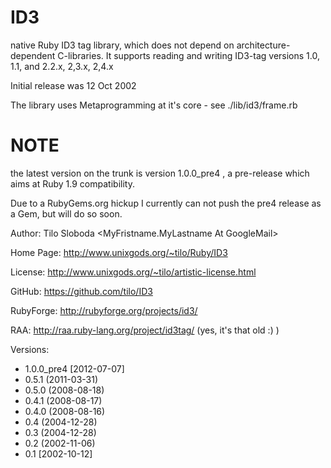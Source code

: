 # ID3
native Ruby ID3 tag library, which does not depend on architecture-dependent C-libraries. 
It supports reading and writing ID3-tag versions 1.0, 1.1, and 2.2.x, 2,3.x, 2,4.x

Initial release was 12 Oct 2002

The library uses Metaprogramming at it's core - see ./lib/id3/frame.rb

# NOTE
the latest version on the trunk is version 1.0.0_pre4 , a pre-release which aims at Ruby 1.9 compatibility.

Due to a RubyGems.org hickup I currently can not push the pre4 release as a Gem, but will do so soon.


Author:     Tilo Sloboda <MyFristname.MyLastname At GoogleMail>

Home Page:  http://www.unixgods.org/~tilo/Ruby/ID3

License:    http://www.unixgods.org/~tilo/artistic-license.html

GitHub:     https://github.com/tilo/ID3

RubyForge:  http://rubyforge.org/projects/id3/

RAA:        http://raa.ruby-lang.org/project/id3tag/  (yes, it's that old :) )



Versions:  

* 1.0.0_pre4 [2012-07-07]
* 0.5.1 (2011-03-31)
* 0.5.0 (2008-08-18) 
* 0.4.1 (2008-08-17)
* 0.4.0 (2008-08-16)
* 0.4 (2004-12-28)
* 0.3 (2004-12-28) 
* 0.2 (2002-11-06) 
* 0.1 [2002-10-12]
